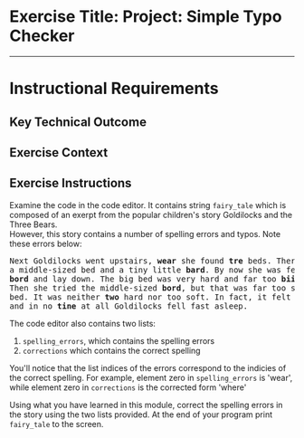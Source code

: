 # Exercise Title: Project: Simple Typo Checker
---
# Instructional Requirements
## Key Technical Outcome

## Exercise Context

## Exercise Instructions

Examine the code in the code editor.
It contains string <code>fairy_tale</code> which is composed of an exerpt from the popular children's story Goldilocks and the Three Bears. <br>
However, this story contains a number of spelling errors and typos. Note these errors below: </b>

<pre>
Next Goldilocks went upstairs, <b>wear</b> she found <b>tre</b> beds. There was a great big <b>bord</b>, 
a middle-sized bed and a tiny little <b>bard</b>. By now she was feeling rather tired. so she climbed into the big 
<b>bord</b> and lay down. The big bed was very hard and far too <b>biig</b>. 
Then she tried the middle-sized <b>bord</b>, but that was far too soft. so she climbed into the tiny little 
bed. It was neither <b>two</b> hard nor too soft. In fact, it felt just <b>write</b>, all <b>crazy</b> and warm
and in no <b>tine</b> at all Goldilocks fell fast asleep.
</pre>

The code editor also contains two lists:

1. <code>spelling_errors</code>, which contains the spelling errors
2. <code>corrections</code> which contains the correct spelling

You'll notice that the list indices of the errors correspond to the indicies of the correct spelling. For example, element zero in <code>spelling_errors</code> is 'wear', while element zero in <code>corrections</code> is the corrected form 'where'

Using what you have learned in this module, correct the spelling errors in the story using the two lists provided.
At the end of your program print <code>fairy_tale</code> to the screen.
